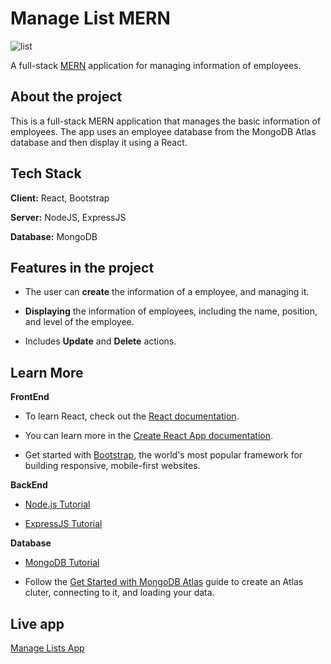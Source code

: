# Manage List MERN

![list](https://github.com/user-attachments/assets/d7128b6b-904c-479a-bf2d-fd465e18d5d9)

A full-stack [MERN](https://www.mongodb.com/mern-stack) application for managing information of employees.

## About the project

This is a full-stack MERN application that manages the basic information of employees. The app uses an employee database from the MongoDB Atlas database and then display it using a React.

## Tech Stack

**Client:** React, Bootstrap

**Server:** NodeJS, ExpressJS

**Database:** MongoDB

## Features in the project

- The user can **create** the information of a employee, and managing it.

- **Displaying** the information of employees, including the name, position, and level of the employee.

- Includes **Update** and **Delete** actions.

## Learn More

**FrontEnd**

* To learn React, check out the [React documentation](https://reactjs.org/).

* You can learn more in the [Create React App documentation](https://facebook.github.io/create-react-app/docs/getting-started).

* Get started with [Bootstrap](https://www.w3schools.com/bootstrap5/index.php), the world's most popular framework for building responsive, mobile-first websites.

**BackEnd**

* [Node.js Tutorial](https://www.w3schools.com/nodejs/default.asp)

* [ExpressJS Tutorial](https://www.tutorialspoint.com/expressjs/index.htm)

**Database**

* [MongoDB Tutorial](https://www.w3schools.com/mongodb/)

* Follow the [Get Started with MongoDB Atlas](https://www.mongodb.com/docs/atlas/getting-started/) guide to create an Atlas cluter, connecting to it, and loading your data.

## Live app

<a href="https://employee-manager-tindoan-xu3i.onrender.com/">Manage Lists App</a>
